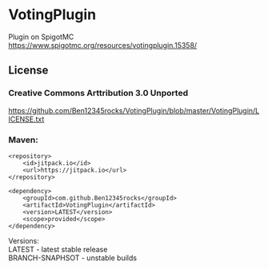 # VotingPlugin
Plugin on SpigotMC
https://www.spigotmc.org/resources/votingplugin.15358/

## License
### Creative Commons Arttribution 3.0 Unported
https://github.com/Ben12345rocks/VotingPlugin/blob/master/VotingPlugin/LICENSE.txt

### Maven:

    <repository>
        <id>jitpack.io</id>
        <url>https://jitpack.io</url>
    </repository>
    
    <dependency>
	    <groupId>com.github.Ben12345rocks</groupId>
	    <artifactId>VotingPlugin</artifactId>
	    <version>LATEST</version>
	    <scope>provided</scope>
	</dependency>
  
  Versions:  
  LATEST - latest stable release  
  BRANCH-SNAPHSOT - unstable builds  
 
    

